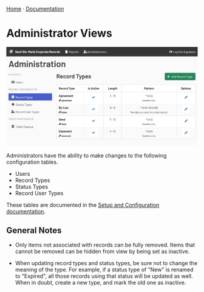 [Home](https://cityssm.github.io/corporate-records-manager/)
·
[Documentation](./)

# Administrator Views

![Record Type Administration](admin-recordTypes.png)

Administrators have the ability to make changes to the following configuration tables.

-   Users
-   Record Types
-   Status Types
-   Record User Types

These tables are documented in the [Setup and Configuration documentation](admin-setup.md).

## General Notes

-   Only items not associated with records can be fully removed.
    Items that cannot be removed can be hidden from view by being set as inactive.

-   When updating record types and status types, be sure not to change the meaning of the type.
    For example, if a status type of "New" is renamed to "Expired", all those records using that status will be updated as well.
    When in doubt, create a new type, and mark the old one as inactive.
